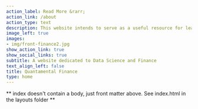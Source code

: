 ```yaml
---
action_label: Read More &rarr;
action_link: /about
action_type: text
description: This website intends to serve as a useful resource for learning quantitative finance and data science tools using R and Python.
image_left: true
images:
- img/front-finance2.jpg
show_action_link: true
show_social_links: true
subtitle: A website dedicated to Data Science and Finance
text_align_left: false
title: Quantamental Finance
type: home
---
```


** index doesn't contain a body, just front matter above.
See index.html in the layouts folder **
